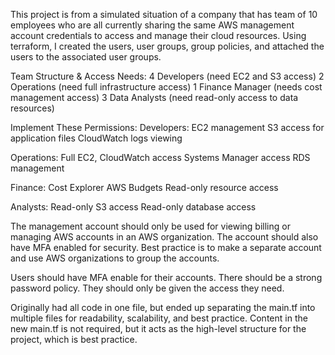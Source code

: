 This project is from a simulated situation of a company that has team of 10 employees who are all currently sharing the same AWS management account credentials to access and manage their cloud resources.
Using terraform, I created the users, user groups, group policies, and attached the users to the associated user groups.

Team Structure & Access Needs: 
  4 Developers (need EC2 and S3 access)
  2 Operations (need full infrastructure access)
  1 Finance Manager (needs cost management access)
  3 Data Analysts (need read-only access to data resources)

Implement These Permissions:
  Developers:
    EC2 management
    S3 access for application files
    CloudWatch logs viewing
  
  Operations:
    Full EC2, CloudWatch access
    Systems Manager access
    RDS management
  
  Finance:
    Cost Explorer
    AWS Budgets
    Read-only resource access
  
  Analysts:
    Read-only S3 access
    Read-only database access

The management account should only be used for viewing billing or managing AWS accounts in an AWS organization. 
The account should also have MFA enabled for security.
Best practice is to make a separate account and use AWS organizations to group the accounts.

Users should have MFA enable for their accounts.
There should be a strong password policy.
They should only be given the access they need.

Originally had all code in one file, but ended up separating the main.tf into multiple files for readability, scalability, and best practice. 
Content in the new main.tf is not required, but it acts as the high-level structure for the project, which is best practice.


